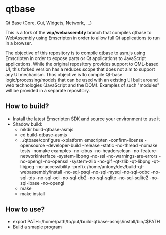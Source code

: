 # qtbase
Qt Base (Core, Gui, Widgets, Network, ...)

This is a fork of the **wip/webassembly** branch that compiles qtbase to WebAssembly using Emscripten in order to allow full Qt applications to run in a browser.

The objective of this repository is to compile qtbase to asm.js using Emscripten in order to expose parts or Qt applications to JavaScript applications.
While the original repository provides support to QML-based UI, this forked version has a reduces scope that does not aim to support any UI mechanism. Thos objective is to compile Qt-base logic/processing/models that can be used with an existing UI built around web technologies (JavaScript and the DOM). Examples of such "modules" will be provided in a separate repository.

## How to build?

* Install the latest Emscripten SDK and source your environment to use it
* Shadow build:
  * mkdir build-qtbase-asmjs
  * cd build-qtbase-asmjs
  * ../qtbase/configure -xplatform emscripten -confirm-license -opensource -developer-build -release -static -no-thread -nomake tests -nomake examples -no-dbus -no-headersclean -no-feature-networkinterface -system-libpng -no-ssl -no-warnings-are-errors -no-opengl -no-openssl -system-zlib -no-gif -qt-zlib -qt-libpng -qt-libjpeg -no-accessibility -prefix /home/antony/dev/build-qt-webassembly/install -no-sql-psql -no-sql-mysql -no-sql-odbc -no-sql-tds -no-sql-oci -no-sql-db2 -no-sql-sqlite -no-sql-sqlite2 -no-sql-ibase -no-opengl
  * make
  * make install
  
 ## How to use?
 
 * export PATH=/home/path/to/put/build-qtbase-asmjs/install/bin/:$PATH
 * Build a smaple program 
 
 

